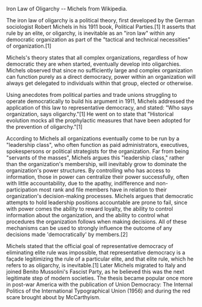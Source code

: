 Iron Law of Oligarchy -- Michels from Wikipedia.

The iron law of oligarchy is a political theory, first developed by the German sociologist Robert Michels in his 1911 book, Political Parties.[1] It asserts that rule by an elite, or oligarchy, is inevitable as an "iron law" within any democratic organization as part of the "tactical and technical necessities" of organization.[1]

Michels's theory states that all complex organizations, regardless of how democratic they are when started, eventually develop into oligarchies. Michels observed that since no sufficiently large and complex organization can function purely as a direct democracy, power within an organization will always get delegated to individuals within that group, elected or otherwise.

Using anecdotes from political parties and trade unions struggling to operate democratically to build his argument in 1911, Michels addressed the application of this law to representative democracy, and stated: "Who says organization, says oligarchy."[1] He went on to state that "Historical evolution mocks all the prophylactic measures that have been adopted for the prevention of oligarchy."[1]

According to Michels all organizations eventually come to be run by a "leadership class", who often function as paid administrators, executives, spokespersons or political strategists for the organization. Far from being "servants of the masses", Michels argues this "leadership class," rather than the organization's membership, will inevitably grow to dominate the organization's power structures. By controlling who has access to information, those in power can centralize their power successfully, often with little accountability, due to the apathy, indifference and non-participation most rank and file members have in relation to their organization's decision-making processes. Michels argues that democratic attempts to hold leadership positions accountable are prone to fail, since with power comes the ability to reward loyalty, the ability to control information about the organization, and the ability to control what procedures the organization follows when making decisions. All of these mechanisms can be used to strongly influence the outcome of any decisions made 'democratically' by members.[2]

Michels stated that the official goal of representative democracy of eliminating elite rule was impossible, that representative democracy is a façade legitimizing the rule of a particular elite, and that elite rule, which he refers to as oligarchy, is inevitable.[1] Later Michels migrated to Italy and joined Benito Mussolini's Fascist Party, as he believed this was the next legitimate step of modern societies. The thesis became popular once more in post-war America with the publication of Union Democracy: The Internal Politics of the International Typographical Union (1956) and during the red scare brought about by McCarthyism. 
